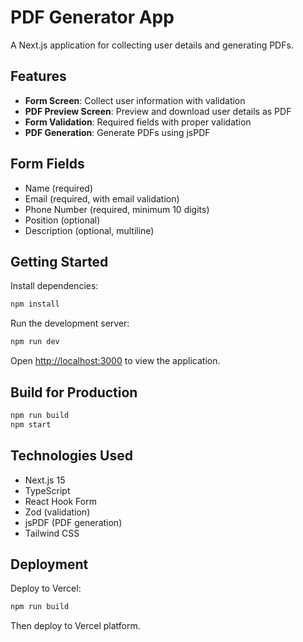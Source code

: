 # PDF Generator App

A Next.js application for collecting user details and generating PDFs.

## Features

- **Form Screen**: Collect user information with validation
- **PDF Preview Screen**: Preview and download user details as PDF
- **Form Validation**: Required fields with proper validation
- **PDF Generation**: Generate PDFs using jsPDF

## Form Fields

- Name (required)
- Email (required, with email validation)
- Phone Number (required, minimum 10 digits)
- Position (optional)
- Description (optional, multiline)

## Getting Started

Install dependencies:

```bash
npm install
```

Run the development server:

```bash
npm run dev
```

Open [http://localhost:3000](http://localhost:3000) to view the application.

## Build for Production

```bash
npm run build
npm start
```

## Technologies Used

- Next.js 15
- TypeScript
- React Hook Form
- Zod (validation)
- jsPDF (PDF generation)
- Tailwind CSS

## Deployment

Deploy to Vercel:

```bash
npm run build
```

Then deploy to Vercel platform.